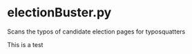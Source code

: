 electionBuster.py
=================

Scans the typos of candidate election pages for typosquatters

This is a test
